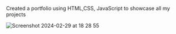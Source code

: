 Created  a portfolio using HTML,CSS, JavaScript to showcase all my projects


![Screenshot 2024-02-29 at 18 28 55](https://github.com/Flashggordon/Portfolio-website/assets/117164117/12fb7b9c-5c59-42d8-822a-98bf63596054)
